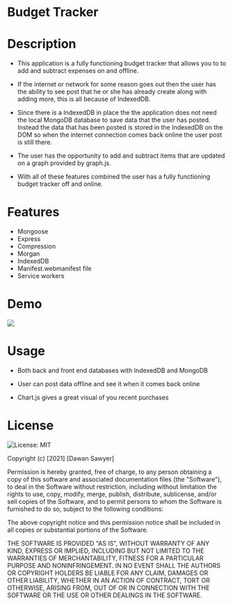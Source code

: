 # Budget Tracker
# Description
 
- This application is a fully functioning budget tracker that allows you to to add and subtract expenses on and offline.

- If the internet or network for some reason goes out then the user has the ability to see post that he or she has already create along with adding more, this is all because of IndexedDB.

- Since there is a IndexedDB in place the the application does not need the local MongoDB database to save data that the user has posted. Instead the data that has been posted is stored in the IndexedDB on the DOM so when the internet connection comes back online the user post is still there.

- The user has the opportunity to add and subtract items that are updated on a graph provided by graph.js.

- With all of these features combined the user has a fully functioning budget tracker off and online.
# Features
- Mongoose
- Express
- Compression
- Morgan
- IndexedDB
- Manifest.webmanifest file 
- Service workers

# Demo

![](budgetgif.gif)
# Usage

- Both back and front end databases with IndexedDB and MongoDB

- User can post data offline and see it when it comes back online

- Chart.js gives a great visual of you recent purchases
# License
![License: MIT](https://img.shields.io/badge/License-MIT-yellow.svg)

Copyright (c) [2021] [Dawan Sawyer]

Permission is hereby granted, free of charge, to any person obtaining a copy
of this software and associated documentation files (the "Software"), to deal
in the Software without restriction, including without limitation the rights
to use, copy, modify, merge, publish, distribute, sublicense, and/or sell
copies of the Software, and to permit persons to whom the Software is
furnished to do so, subject to the following conditions:

The above copyright notice and this permission notice shall be included in all
copies or substantial portions of the Software.

THE SOFTWARE IS PROVIDED "AS IS", WITHOUT WARRANTY OF ANY KIND, EXPRESS OR
IMPLIED, INCLUDING BUT NOT LIMITED TO THE WARRANTIES OF MERCHANTABILITY,
FITNESS FOR A PARTICULAR PURPOSE AND NONINFRINGEMENT. IN NO EVENT SHALL THE
AUTHORS OR COPYRIGHT HOLDERS BE LIABLE FOR ANY CLAIM, DAMAGES OR OTHER
LIABILITY, WHETHER IN AN ACTION OF CONTRACT, TORT OR OTHERWISE, ARISING FROM,
OUT OF OR IN CONNECTION WITH THE SOFTWARE OR THE USE OR OTHER DEALINGS IN THE
SOFTWARE.